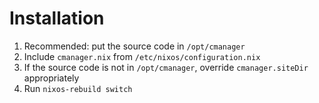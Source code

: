 # Installation

 1. Recommended: put the source code in `/opt/cmanager`
 2. Include `cmanager.nix` from `/etc/nixos/configuration.nix`
 3. If the source code is not in `/opt/cmanager`, override `cmanager.siteDir`
    appropriately
 4. Run `nixos-rebuild switch`
